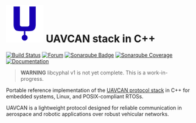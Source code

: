 ![UAVCAN](doc_source/images/html/uavcan_logo.svg) UAVCAN stack in C++
===================

[![Build Status](https://badge.buildkite.com/af844974c06af6406e3b2192d98298b02b30f6ebebb5f8b16c.svg)](https://buildkite.com/uavcan/libcyphal-v1)
[![Forum](https://img.shields.io/discourse/https/forum.uavcan.org/users.svg)](https://forum.uavcan.org)
[![Sonarqube Badge](https://sonarcloud.io/api/project_badges/measure?project=UAVCAN_libcyphal&metric=alert_status)](https://sonarcloud.io/dashboard?id=UAVCAN_libcyphal)
[![Sonarqube Coverage](https://sonarcloud.io/api/project_badges/measure?project=UAVCAN_libcyphal&metric=coverage)](https://sonarcloud.io/dashboard?id=UAVCAN_libcyphal)
[![Documentation](https://img.shields.io/badge/docs-passing-green.svg)](https://uavcan.org/libcyphal/)

> **WARNING** libcyphal v1 is not yet complete. This is a work-in-progress.

Portable reference implementation of the [UAVCAN protocol stack](https://new.uavcan.org) in C++ for embedded systems, Linux, and POSIX-compliant RTOSs.

UAVCAN is a lightweight protocol designed for reliable communication in aerospace and robotic applications over robust vehicular networks.
